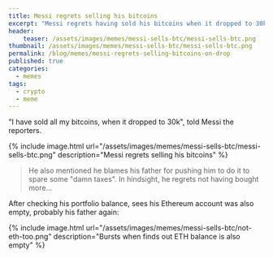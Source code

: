 ```yaml
---
title: Messi regrets selling his bitcoins
excerpt: "Messi regrets having sold his bitcoins when it dropped to 30k..."
header:
    teaser: /assets/images/memes/messi-sells-btc/messi-sells-btc.png
thumbnail: /assets/images/memes/messi-sells-btc/messi-sells-btc.png  
permalink: /blog/memes/messi-regrets-selling-bitcoins-on-drop
published: true
categories:
  - memes
tags:
  - crypto
  - meme
---
```


"I have sold all my bitcoins, when it dropped to 30k", told Messi the reporters.

{% include image.html url="/assets/images/memes/messi-sells-btc/messi-sells-btc.png" description="Messi regrets selling his bitcoins" %}

> He also mentioned he blames his father for pushing him to do it to spare some "damn taxes". In hindsight, he regrets
> not having bought more...

After checking his portfolio balance, sees his Ethereum account was also empty, probably his father again:

{% include image.html url="/assets/images/memes/messi-sells-btc/not-eth-too.png" description="Bursts when finds out ETH balance is also empty" %}